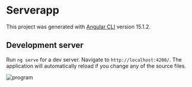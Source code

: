 # Serverapp

This project was generated with [Angular CLI](https://github.com/angular/angular-cli) version 15.1.2.

## Development server

Run `ng serve` for a dev server. Navigate to `http://localhost:4200/`. The application will automatically reload if you change any of the source files.


![program](https://user-images.githubusercontent.com/55788038/214144672-54def779-5fc5-44fe-90e8-2dc25c7269d2.png)
